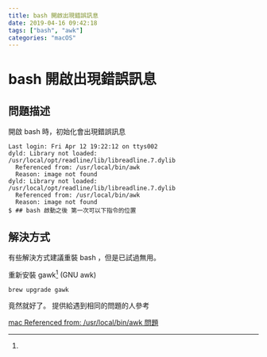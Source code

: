 ```yaml
---
title: bash 開啟出現錯誤訊息
date: 2019-04-16 09:42:18
tags: ["bash", "awk"]
categories: "macOS"
---
```


# bash 開啟出現錯誤訊息

## 問題描述

開啟 bash 時，初始化會出現錯誤訊息

```shell
Last login: Fri Apr 12 19:22:12 on ttys002
dyld: Library not loaded: /usr/local/opt/readline/lib/libreadline.7.dylib
  Referenced from: /usr/local/bin/awk
  Reason: image not found
dyld: Library not loaded: /usr/local/opt/readline/lib/libreadline.7.dylib
  Referenced from: /usr/local/bin/awk
  Reason: image not found
$ ## bash 啟動之後 第一次可以下指令的位置
```

## 解決方式

有些解決方式建議重裝 bash ，但是已試過無用。

重新安裝 gawk[^brewgawk] (GNU awk)

```shell
brew upgrade gawk
```

竟然就好了。
提供給遇到相同的問題的人參考

[^brewgawk]:

  [mac Referenced from: /usr/local/bin/awk 問題](https://blog.csdn.net/qq_22833925/article/details/78871364)
